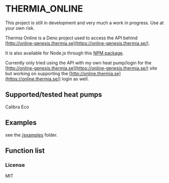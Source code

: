 # THERMIA_ONLINE

This project is still in development and very much a work in progress. Use at your own risk.

Thermia Online is a Deno project used to access the API behind
[http://online-genesis.thermia.se](https://online-genesis.thermia.se/).

It is also available for Node.js through this [NPM package](https://www.npmjs.com/package/oura_api).

Currently only tried using the API with my own heat pump/login for the
[http://online-genesis.thermia.se](https://online-genesis.thermia.se/) site but working on supporting the
[http://online.thermia.se](https://online.thermia.se/) login as well.

## Supported/tested heat pumps

Calibra Eco

## Examples

see the [/examples](/examples) folder.

## Function list

### License

MIT
